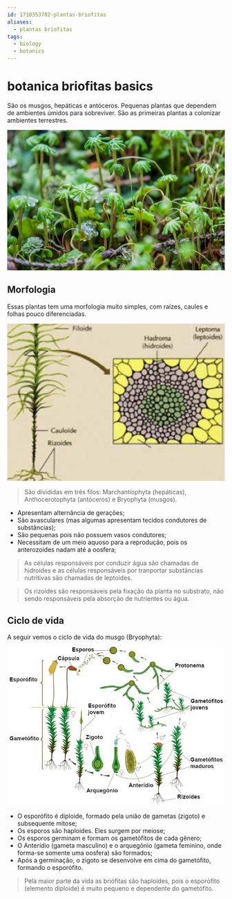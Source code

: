 ```yaml
---
id: 1710353702-plantas-briofitas
aliases:
  - plantas briofitas
tags:
  - biology
  - botanics
---
```


# botanica briofitas basics

São os musgos, hepáticas e antóceros. Pequenas plantas que dependem de ambientes úmidos para sobreviver. São as primeiras plantas a colonizar ambientes terrestres.

![botanica-briofitas-basics-2.png](../assets/from_notes/botanica-briofitas-basics-2.png)

## Morfologia

Essas plantas tem uma morfologia muito simples, com raízes, caules e folhas pouco diferenciadas.

![botanica-briofitas-basics-3.png](../assets/from_notes/botanica-briofitas-basics-3.png)

> São divididas em três filos: Marchantiophyta (hepáticas), Anthocerotophyta (antóceros) e Bryophyta (musgos).

- Apresentam alternância de gerações;
- São avasculares (mas algumas apresentam tecidos condutores de substâncias);
- São pequenas pois não possuem vasos condutores;
- Necessitam de um meio aquoso para a reprodução, pois os anterozoides nadam até a oosfera;

> As células responsáveis por conduzir água são chamadas de hidroides e as células responsáveis por tranportar substâncias nutritivas são chamadas de leptoides.

> Os rizoides são responsáveis pela fixação da planta no substrato, não sendo responsáveis pela absorção de nutrientes ou água.

## Ciclo de vida

A seguir vemos o ciclo de vida do musgo (Bryophyta):

![botanica briofitas basics 1.png](../assets/from_notes/botanica_briofitas_basics_1.png)

- O esporófito é diploide, formado pela união de gametas (zigoto) e subsequente mitose;
- Os esporos são haploides. Eles surgem por meiose;
- Os esporos germinam e formam os gametófitos de cada gênero;
- O Anterídio (gameta masculino) e o arquegônio (gameta feminino, onde forma-se somente uma oosfera) são formados;
- Após a germinação, o zigoto se desenvolve em cima do gametófito, formando o esporófito.

> Pela maior parte da vida as briófitas são haploides, pois o esporófito (elemento diploide) é muito pequeno e dependente do gametófito.
